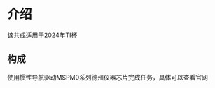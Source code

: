 <!--
 * @Author: Ashington ashington258@proton.me
 * @Date: 2024-07-30 14:08:11
 * @LastEditors: Ashington ashington258@proton.me
 * @LastEditTime: 2024-08-02 12:19:16
 * @FilePath: \4047\README.md
 * @Description: 请填写简介
 * 联系方式:921488837@qq.com
 * Copyright (c) 2024 by ${git_name_email}, All Rights Reserved. 
-->
# 介绍

该共成适用于2024年TI杯

## 构成

使用惯性导航驱动MSPM0系列德州仪器芯片完成任务，具体可以查看官网